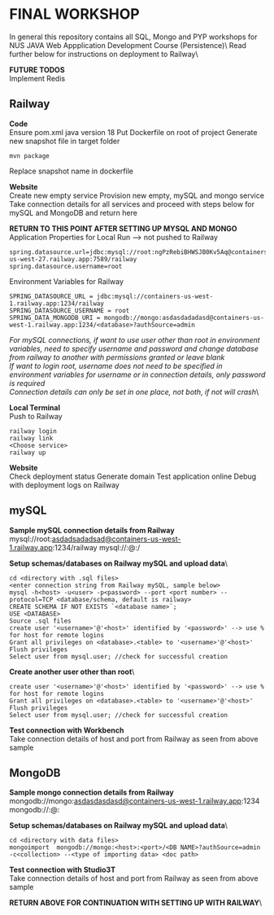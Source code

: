 # FINAL WORKSHOP
In general this repository contains all SQL, Mongo and PYP workshops for NUS JAVA Web Appplication Development Course (Persistence)\ 
Read further below for instructions on deployment to Railway\

**FUTURE TODOS**\
Implement Redis

## Railway
**Code**\
Ensure pom.xml java version 18
Put Dockerfile on root of project
Generate new snapshot file in target folder
```
mvn package
```
Replace snapshot name in dockerfile

**Website**\
Create new empty service
Provision new empty, mySQL and mongo service
Take connection details for all services and proceed with steps below for mySQL and MongoDB and return here

**RETURN TO THIS POINT AFTER SETTING UP MYSQL AND MONGO**\
Application Properties for Local Run --> not pushed to Railway

```
spring.datasource.url=jdbc:mysql://root:ngPzRebiBHWSJB0Kv5Aq@containers-us-west-27.railway.app:7589/railway
spring.datasource.username=root 
```

Environment Variables for Railway
```
SPRING_DATASOURCE_URL = jdbc:mysql://containers-us-west-1.railway.app:1234/railway 
SPRING_DATASOURCE_USERNAME = root
SPRING_DATA_MONGODB_URI = mongodb://mongo:asdasdadadasd@containers-us-west-1.railway.app:1234/<database>?authSource=admin 
```
_For mySQL connections, if want to use user other than root in environment variables, need to specify username and password and change database from railway to another with permissions granted or leave blank_\
_If want to login root, username does not need to be specified in environment variables for username or in connection details, only password is required_\
_Connection details can only be set in one place, not both, if not will crash_\

**Local Terminal**\
Push to Railway
```
railway login
railway link 
<Choose service>
railway up
```

**Website**\
Check deployment status
Generate domain
Test application online
Debug with deployment logs on Railway

## mySQL
**Sample mySQL connection details from Railway**\
mysql://root:asdadsadadsad@containers-us-west-1.railway.app:1234/railway
mysql://<user>:<password>@<host>:<port>/<database>

**Setup schemas/databases on Railway mySQL and upload data**\
```
cd <directory with .sql files>
<enter connection string from Railway mySQL, sample below>
mysql -h<host> -u<user> -p<password> --port <port number> --protocol=TCP <database/schema, default is railway>
CREATE SCHEMA IF NOT EXISTS `<database name>`;
USE <DATABASE>
Source .sql files
create user '<username>'@'<host>' identified by '<password>' --> use % for host for remote logins
Grant all privileges on <database>.<table> to '<username>'@'<host>'
Flush privileges
Select user from mysql.user; //check for successful creation
```
**Create another user other than root**\
```
create user '<username>'@'<host>' identified by '<password>' --> use % for host for remote logins
Grant all privileges on <database>.<table> to '<username>'@'<host>'
Flush privileges
Select user from mysql.user; //check for successful creation
```

**Test connection with Workbench**\
Take connection details of host and port from Railway as seen from above sample


## MongoDB
**Sample mongo connection details from Railway**\
mongodb://mongo:asdasdasdasd@containers-us-west-1.railway.app:1234
mongodb://<user>:<password>@<host>:<port>

**Setup schemas/databases on Railway mySQL and upload data**\
```
cd <directory with data files>
mongoimport  mongodb://mongo:<host>:<port>/<DB NAME>?authSource=admin -c<collection> --<type of importing data> <doc path>
```

**Test connection with Studio3T**\
Take connection details of host and port from Railway as seen from above sample

**RETURN ABOVE FOR CONTINUATION WITH SETTING UP WITH RAILWAY**\
